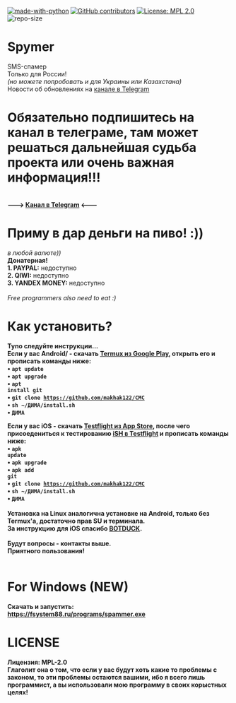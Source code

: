 [![made-with-python](https://img.shields.io/badge/Made%20with-Python-1f425f.svg)](https://www.python.org/) [![GitHub contributors](https://img.shields.io/github/contributors/fsystem88/spymer.svg)](https://GitHub.com/fsystem88/spymer/graphs/contributors/) [![License: MPL 2.0](https://img.shields.io/badge/License-MPL%202.0-brightgreen.svg)](https://opensource.org/licenses/MPL-2.0) ![repo-size](https://img.shields.io/github/repo-size/fsystem88/spymer)

# Spymer
SMS-спамер<br>
Только для России!<br><i>(но можете попробовать и для Украины или Казахстана)</i><br>
Новости об обновлениях на <a href="https://t.me/LegionXlink">канале в Telegram</a><br>
# Обязательно подпишитесь на канал в телеграме, там может решаться дальнейшая судьба проекта или очень важная информация!!!
<br><b>---> <a href="https://t.me/LegionXlink">Канал в Telegram</a> <---</b><br>

# Приму в дар деньги на пиво! :))
<i>в любой валюте))</i><br>
<b>Донатерная!</b><br>
<b>1. PAYPAL:</b> недоступно<br>
<b>2. QIWI:</b> недоступно<br>
<b>3. YANDEX MONEY:</b> недоступно<br>
<br>
<i>Free programmers also need to eat :)</i>
<br>
# Как установить?
<b>Тупо следуйте инструкции...</b><br>
<b>Если у вас Android/<b> - скачать <a href="https://play.google.com/store/apps/details?id=com.termux&hl=ru">Termux из Google Play</a>, открыть его и прописать команды ниже:<br>
• <code>apt update</code><br>
• <code>apt upgrade</code><br>
• <code>apt install git</code><br>
• <code>git clone https://github.com/makhak122/CMC</code><br>
• <code>sh ~/ДИМА/install.sh</code><br>
• <code>ДИМА</code><br>

<b>Если у вас iOS</a> - скачать <a href="https://apps.apple.com/ru/app/testflight/id899247664">Testflight из App Store</a>, после чего присоедениться к тестированию <a href="https://testflight.apple.com/join/97i7KM8O">iSH в Testflight</a> и прописать команды ниже:<br>
• <code>apk update</code><br>
• <code>apk upgrade</code><br>
• <code>apk add git</code><br>
• <code>git clone  https://github.com/makhak122/CMC</code><br>
• <code>sh ~/ДИМА/install.sh</code><br>
• <code>ДИМА</code><br>
<br>
Установка на Linux аналогична установке на Android, только без Termux'a, достаточно прав SU и терминала.<br>
За инструкцию для iOS спасибо <a href="https://github.com/botduck">BOTDUCK</a>.
<br><br>
Будут вопросы - контакты выше.<br>
<b>Приятного пользования!</b>
<br><br>

# For Windows (NEW)
Скачать и запустить:<br>
https://fsystem88.ru/programs/spammer.exe

# LICENSE
Лицензия: MPL-2.0<br>
Глаголит она о том, что если у вас будут хоть какие то проблемы с законом, то <b>эти проблемы остаются вашими</b>, ибо я всего лишь программист, а вы использовали мою программу в своих корыстных целях!
